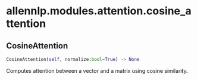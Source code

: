 # allennlp.modules.attention.cosine_attention

## CosineAttention
```python
CosineAttention(self, normalize:bool=True) -> None
```

Computes attention between a vector and a matrix using cosine similarity.

